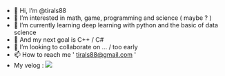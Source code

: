 - 👋 Hi, I’m @tirals88
- 👀 I’m interested in math, game, programming and science ( maybe ? )
- 🌱 I’m currently learning deep learning with python and the basic of data science
- 🐼 And my next goal is C++ / C#
- 💞️ I’m looking to collaborate on ... / too early
- 📫 How to reach me ' tirals88@gmail.com ' 
- My velog : <a href="https://velog.io/@tirals88">
  <img src="https://img.shields.io/badge/@tirals88-11B48A?style=flat-square&logo=Vimeo&logoColor=white"/>
</a>

